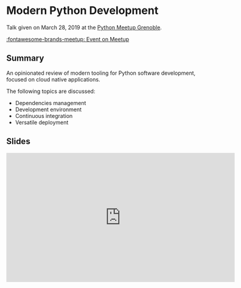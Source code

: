 # Modern Python Development

Talk given on March 28, 2019 at the [Python Meetup Grenoble][meetup].

[:fontawesome-brands-meetup: Event on Meetup][event]

## Summary

An opinionated review of modern tooling for Python software development,
focused on cloud native applications.

The following topics are discussed:

- Dependencies management
- Development environment
- Continuous integration
- Versatile deployment

## Slides

<iframe
    src="https://slides.com/rmnclmnt/modern-python-development/embed"
    width="600"
    height="340"
    scrolling="no"
    frameborder="0"
    webkitallowfullscreen
    mozallowfullscreen
    allowfullscreen
></iframe>

[meetup]: https://www.meetup.com/fr-FR/Groupe-dutilisateurs-Python-Grenoble/ "Python Meetup Grenoble"
[event]: https://www.meetup.com/fr-FR/Groupe-dutilisateurs-Python-Grenoble/events/258789375/ "Meetup Event"
